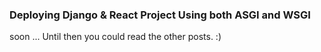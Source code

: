 ### Deploying Django & React Project Using both ASGI and WSGI

soon ... Until then you could read the other posts. :)